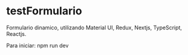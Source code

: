 # testFormulario
Formulario dinamico, utilizando Material UI, Redux, Nextjs, TypeScript, Reactjs.

Para iniciar: npm run dev
